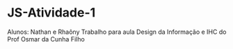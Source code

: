 # JS-Atividade-1
Alunos: Nathan e Rhaôny
Trabalho para aula Design da Informação e IHC do Prof Osmar da Cunha Filho
